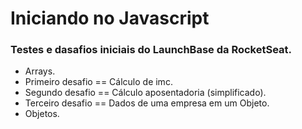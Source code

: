 # Iniciando no Javascript

### Testes e dasafios iniciais do LaunchBase da RocketSeat.

- Arrays.
- Primeiro desafio == Cálculo de imc.
- Segundo desafio == Cálculo aposentadoria (simplificado).
- Terceiro desafio == Dados de uma empresa em um Objeto.
- Objetos.
